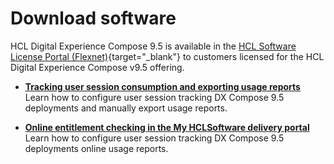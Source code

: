 # Download software

HCL Digital Experience Compose 9.5 is available in the [HCL Software License Portal (Flexnet)](https://support.hcl-software.com/csm?id=kb_article&sysparm_article=KB0073344){target="_blank"} to customers licensed for the HCL Digital Experience Compose v9.5 offering.

-   **[Tracking user session consumption and exporting usage reports](export_usage_report.md)**  
Learn how to configure user session tracking DX Compose 9.5 deployments and manually export usage reports.

-   **[Online entitlement checking in the My HCLSoftware delivery portal](https://help.hcl-software.com/digital-experience/9.5/CF226/get_started/download/software_licensing_portal/configure_entitlement_checks/configuring_mhs/)**
Learn how to configure user session tracking DX Compose 9.5 deployments online usage reports.